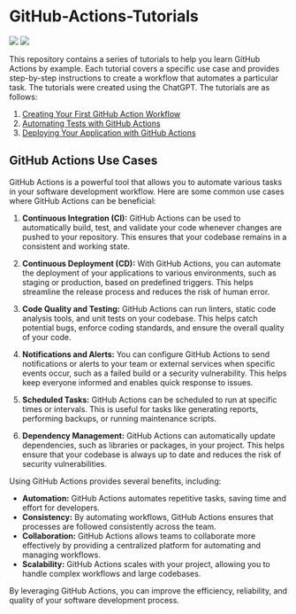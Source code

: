 # GitHub-Actions-Tutorials
 <img src="https://img.shields.io/badge/DevOps-Tools-blue">
 <img src="https://img.shields.io/badge/GitHub-Actions-green">

This repository contains a series of tutorials to help you learn GitHub Actions by example. Each tutorial covers a specific use case and provides step-by-step instructions to create a workflow that automates a particular task.
The tutorials were created using the ChatGPT. The tutorials are as follows:

1. [Creating Your First GitHub Action Workflow](tutorial1.md)
2. [Automating Tests with GitHub Actions](tutorial2.md)
3. [Deploying Your Application with GitHub Actions](tutorial3.md)

## GitHub Actions Use Cases

GitHub Actions is a powerful tool that allows you to automate various tasks in your software development workflow. Here are some common use cases where GitHub Actions can be beneficial:

1. **Continuous Integration (CI):** GitHub Actions can be used to automatically build, test, and validate your code whenever changes are pushed to your repository. This ensures that your codebase remains in a consistent and working state.

2. **Continuous Deployment (CD):** With GitHub Actions, you can automate the deployment of your applications to various environments, such as staging or production, based on predefined triggers. This helps streamline the release process and reduces the risk of human error.

3. **Code Quality and Testing:** GitHub Actions can run linters, static code analysis tools, and unit tests on your codebase. This helps catch potential bugs, enforce coding standards, and ensure the overall quality of your code.

4. **Notifications and Alerts:** You can configure GitHub Actions to send notifications or alerts to your team or external services when specific events occur, such as a failed build or a security vulnerability. This helps keep everyone informed and enables quick response to issues.

5. **Scheduled Tasks:** GitHub Actions can be scheduled to run at specific times or intervals. This is useful for tasks like generating reports, performing backups, or running maintenance scripts.

6. **Dependency Management:** GitHub Actions can automatically update dependencies, such as libraries or packages, in your project. This helps ensure that your codebase is always up to date and reduces the risk of security vulnerabilities.

Using GitHub Actions provides several benefits, including:

- **Automation:** GitHub Actions automates repetitive tasks, saving time and effort for developers.
- **Consistency:** By automating workflows, GitHub Actions ensures that processes are followed consistently across the team.
- **Collaboration:** GitHub Actions allows teams to collaborate more effectively by providing a centralized platform for automating and managing workflows.
- **Scalability:** GitHub Actions scales with your project, allowing you to handle complex workflows and large codebases.

By leveraging GitHub Actions, you can improve the efficiency, reliability, and quality of your software development process.


